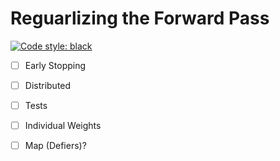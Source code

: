 # Reguarlizing the Forward Pass

[![Code style: black](https://img.shields.io/badge/code%20style-black-000000.svg)](https://github.com/psf/black)

- [ ] Early Stopping
- [ ] Distributed
- [ ] Tests
- [ ] Individual Weights
- [ ] Map (Defiers)?




